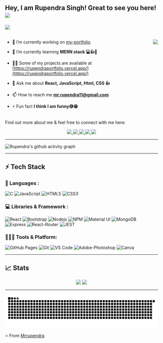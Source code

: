 ## Hey, I am Rupendra Singh! Great to see you here! <img src="https://raw.githubusercontent.com/Asmit2952/Asmit2952/master/src/wave.gif?token=ATQS65XWY4MME7NJYAZ4LCTBN34AU" width="30px">

<img src="https://raw.githubusercontent.com/Asmit2952/Asmit2952/master/src/header_.png?token=ATQS65TR7ETTG5RLJUDIDBLBN34HE">

##
<img src="https://github.com/samujjwaal/samujjwaal/raw/master/etc/coffee.png" align="right" height="220" />

- 🔭 I’m currently working on [my-portfolio](https://rupendraportfolio.vercel.app/)

- 🌱 I’m currently learning **MERN stack 💻👍🤟**

- 👨‍💻 Some of my projects are available at [https://rupendraportfolio.vercel.app/](https://rupendraportfolio.vercel.app/)

- 💬 Ask me about **React, JavaScript, Html, CSS 👍**

- 📫 How to reach me **mr.rupendra11@gmail.com**

- ⚡ Fun fact **I think I am funny😅😁**

##


Find out more about me & feel free to connect with me here:

<p align="center">
	<a href="www.linkedin.com/in/rupendra-singh11">
		<img src="https://img.shields.io/badge/LinkedIn-0077B5?style=for-the-badge&logo=linkedin&logoColor=white" />
	</a>
	<a href="https://twitter.com/rupendra_11">
		<img src="https://img.shields.io/badge/Twitter-1DA1F2?style=for-the-badge&logo=twitter&logoColor=white" />
	</a>
	<a href="https://www.instagram.com/rupendra_singh11/">
		<img src="https://img.shields.io/badge/Instagram-E4405F?style=for-the-badge&logo=instagram&logoColor=white" />
	</a>
  <a href="https://rupendraportfolio.vercel.app/">
		<img src="https://img.shields.io/badge/portfolio-1AA260?style=for-the-badge&logo=About.me&logoColor=white" />
	</a>
  <a href="mailto:mr.rupendra11@gmail.com">
		<img src="https://img.shields.io/badge/Gmail-D14836?style=for-the-badge&logo=gmail&logoColor=white" />
	</a>
</p>

---

![Rupendra's github activity graph](https://activity-graph.herokuapp.com/graph?username=Mrrupendra&theme=gotham)


---

## ⚡ Tech Stack

### 🚀 Languages :
![C](https://img.shields.io/badge/C-00599C?style=for-the-badge&logo=c&logoColor=white)
![JavaScript](https://img.shields.io/badge/JavaScript-323330?style=for-the-badge&logo=javascript&logoColor=F7DF1E)
![HTML5](https://img.shields.io/badge/HTML5-E34F26?style=for-the-badge&logo=html5&logoColor=white)
![CSS3](https://img.shields.io/badge/CSS3-1572B6?style=for-the-badge&logo=css3&logoColor=white)

### 💻 Libraries & Framework :

![React](https://img.shields.io/badge/React-20232A?style=for-the-badge&logo=react&logoColor=61DAFB)
![Bootstrap](https://img.shields.io/badge/Bootstrap-563D7C?style=for-the-badge&logo=bootstrap&logoColor=white)
![Nodejs](https://img.shields.io/badge/Node.js-339933?style=for-the-badge&logo=nodedotjs&logoColor=white)
![NPM](https://img.shields.io/badge/npm-CB3837?style=for-the-badge&logo=npm&logoColor=white)
![Material UI](https://img.shields.io/badge/Material--UI-0081CB?style=for-the-badge&logo=material-ui&logoColor=white)
![MongoDB](https://img.shields.io/badge/MongoDB-4EA94B?style=for-the-badge&logo=mongodb&logoColor=white)
![Express](https://img.shields.io/badge/Express.js-000000?style=for-the-badge&logo=express&logoColor=white)
![React-Router](https://img.shields.io/badge/React_Router-CA4245?style=for-the-badge&logo=react-router&logoColor=white)
![JEST](https://img.shields.io/badge/Jest-C21325?style=for-the-badge&logo=jest&logoColor=white)

### 🧑🏻‍💻 Tools & Platform:

![GitHub Pages](https://img.shields.io/badge/GitHub_Pages-100000?style=for-the-badge&logo=github&logoColor=white)
![Git](https://img.shields.io/badge/Git-F05032?style=for-the-badge&logo=git&logoColor=white)
![VS Code](https://img.shields.io/badge/Visual_Studio_Code-0078D4?style=for-the-badge&logo=visual%20studio%20code&logoColor=white)
![Adobe-Photoshop](https://img.shields.io/badge/Adobe-Photoshop-31A8FF?style=for-the-badge&logo=Adobe-Photoshop&labelColor=0a446b&logoWidth=15)
![Canva](https://img.shields.io/badge/Canva-%2300C4CC.svg?&style=for-the-badge&logo=Canva&logoColor=white)

---

## 📈 Stats
<p align="center">
  <img width="48%" src="https://github-readme-stats.vercel.app/api?username=Mrrupendra&show_icons=true&hide_border=true&theme=gotham" />
  <img width="48%" src="https://github-readme-streak-stats.herokuapp.com/?user=Mrrupendra&hide_border=true&theme=gotham" />
</p>

---

<p align="center">
   <img src="https://github.com/Asmit2952/Asmit2952/blob/output/github-contribution-grid-snake.svg" alt="snake">
</p>

⭐️ From [Mrrupendra](https://github.com/Mrrupendra)
